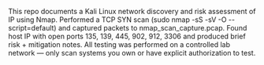 This repo documents a Kali Linux network discovery and risk assessment of IP using Nmap.
Performed a TCP SYN scan (sudo nmap -sS -sV -O --script=default) and captured packets to nmap_scan_capture.pcap.
Found host IP with open ports 135, 139, 445, 902, 912, 3306 and produced brief risk + mitigation notes.
All testing was performed on a controlled lab network — only scan systems you own or have explicit authorization to test.
